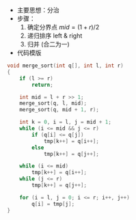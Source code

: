 * 主要思想：分治
* 步骤：
	1. 确定分界点 $mid = (1+r)/2$
	2. 递归排序 left & right
	3. 归并 (合二为一)
* 代码模版
```c++
void merge_sort(int q[], int l, int r)
{
    if (l >= r)
        return;

    int mid = l + r >> 1;
    merge_sort(q, l, mid);
    merge_sort(q, mid + 1, r);

    int k = 0, i = l, j = mid + 1;
    while (i <= mid && j <= r)
        if (q[i] <= q[j])
            tmp[k++] = q[i++];
        else
            tmp[k++] = q[j++];

    while (i <= mid)
        tmp[k++] = q[i++];
    while (j <= r)
        tmp[k++] = q[j++];

    for (i = l, j = 0; i <= r; i++, j++)
        q[i] = tmp[j];
}
```